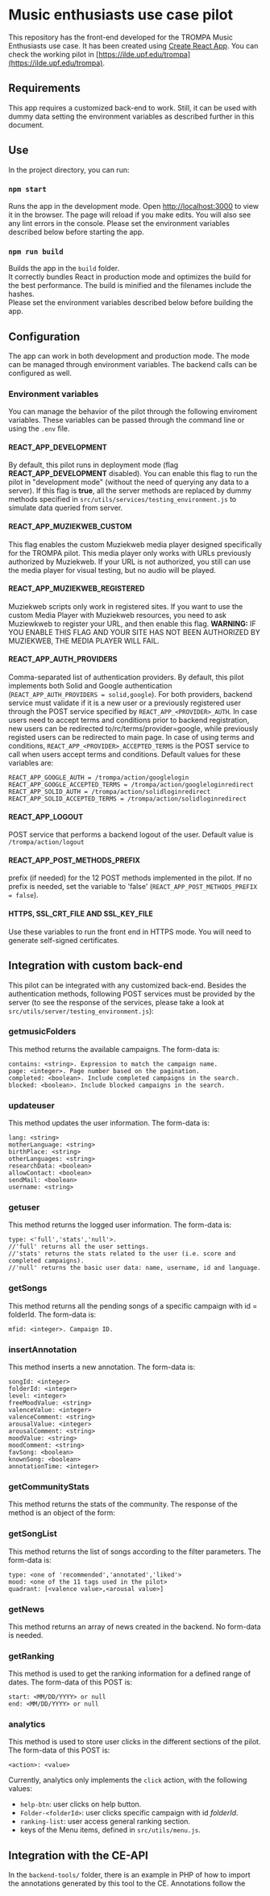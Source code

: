 # Music enthusiasts use case pilot
This repository has the front-end developed for the TROMPA Music Enthusiasts use case. It has been created using [Create React App](https://github.com/facebook/create-react-app). You can check the working pilot in [https://ilde.upf.edu/trompa](https://ilde.upf.edu/trompa).

## Requirements
This app requires a customized back-end to work. Still, it can be used with dummy data setting the environment variables as described further in this document.

## Use
In the project directory, you can run:
### `npm start`
Runs the app in the development mode. Open [http://localhost:3000](http://localhost:3000) to view it in the browser. The page will reload if you make edits. You will also see any lint errors in the console. Please set the environment variables described below before starting the app.

### `npm run build`
Builds the app in the `build` folder.<br />
It correctly bundles React in production mode and optimizes the build for the best performance. The build is minified and the filenames include the hashes.<br />
Please set the environment variables described below before building the app.

## Configuration
The app can work in both development and production mode. The mode can be managed through environment variables. The backend calls can be configured as well.
### Environment variables
You can manage the behavior of the pilot through the following enviroment variables. These variables can be passed through the command line or using the `.env` file.
#### REACT_APP_DEVELOPMENT
By default, this pilot runs in deployment mode (flag **REACT_APP_DEVELOPMENT** disabled). You can enable this flag to run the pilot in "development mode" (without the need of querying any data to a server). If this flag is **true**, all the server methods are replaced by dummy methods specified in `src/utils/services/testing_environment.js` to simulate data queried from server.

#### REACT_APP_MUZIEKWEB_CUSTOM
This flag enables the custom Muziekweb media player designed specifically for the TROMPA pilot. This media player only works with URLs previously authorized by Muziekweb. If your URL is not authorized, you still can use the media player for visual testing, but no audio will be played.

#### REACT_APP_MUZIEKWEB_REGISTERED
Muziekweb scripts only work in registered sites. If you want to use the custom Media Player with Muziekweb resources, you need to ask Muziewkweb to register your URL, and then enable this flag. **WARNING:** IF YOU ENABLE THIS FLAG AND YOUR SITE HAS NOT BEEN AUTHORIZED BY MUZIEKWEB, THE MEDIA PLAYER WILL FAIL.

#### REACT_APP_AUTH_PROVIDERS
Comma-separated list of authentication providers. By default, this pilot implements both Solid and Google authentication (`REACT_APP_AUTH_PROVIDERS = solid,google`).
For both providers, backend service must validate if it is a new user or a previously registered user through the POST service specified by `REACT_APP_<PROVIDER>_AUTH`. In case users need to accept terms and conditions prior to backend registration, new users can be redirected to/rc/terms/provider=google, while previously registed users can be redirected to main page. In case of using terms and conditions, `REACT_APP_<PROVIDER>_ACCEPTED_TERMS` is the POST service to call when users accept terms and conditions. Default values for these variables are:
```
REACT_APP_GOOGLE_AUTH = /trompa/action/googlelogin
REACT_APP_GOOGLE_ACCEPTED_TERMS = /trompa/action/googleloginredirect
REACT_APP_SOLID_AUTH = /trompa/action/solidloginredirect
REACT_APP_SOLID_ACCEPTED_TERMS = /trompa/action/solidloginredirect
```
#### REACT_APP_LOGOUT
POST service that performs a backend logout of the user. Default value is 
`/trompa/action/logout`

#### REACT_APP_POST_METHODS_PREFIX
prefix (if needed) for the 12 POST methods implemented in the pilot. If no prefix is needed, set the variable to 'false' (`REACT_APP_POST_METHODS_PREFIX = false`).

#### HTTPS, SSL_CRT_FILE AND SSL_KEY_FILE
Use these variables to run the front end in HTTPS mode. You will need to generate self-signed certificates.

## Integration with custom back-end
This pilot can be integrated with any customized back-end. Besides the authentication methods, following POST services must be provided by the server (to see the response of the services, please take a look at `src/utils/server/testing_environment.js`):

### getmusicFolders
This method returns the available campaigns. The form-data is:
```
contains: <string>. Expression to match the campaign name. 
page: <integer>. Page number based on the pagination.
completed: <boolean>. Include completed campaigns in the search.
blocked: <boolean>. Include blocked campaigns in the search.
```
### updateuser
This method updates the user information. The form-data is:
```
lang: <string>
motherLanguage: <string>
birthPlace: <string>
otherLanguages: <string>
researchData: <boolean>
allowContact: <boolean>
sendMail: <boolean>
username: <string>
```
### getuser
This method returns the logged user information. The form-data is:
```
type: <'full','stats','null'>.
//'full' returns all the user settings.
//'stats' returns the stats related to the user (i.e. score and completed campaigns).
//'null' returns the basic user data: name, username, id and language.
```
### getSongs
This method returns all the pending songs of a specific campaign with id = folderId. The form-data is:
```
mfid: <integer>. Campaign ID.
```
### insertAnnotation
This method inserts a new annotation. The form-data is:
```
songId: <integer>
folderId: <integer>
level: <integer>
freeMoodValue: <string>
valenceValue: <integer>
valenceComment: <string>
arousalValue: <integer>
arousalComment: <string>
moodValue: <string>
moodComment: <string>
favSong: <boolean>
knownSong: <boolean>
annotationTime: <integer>
```

### getCommunityStats
This method returns the stats of the community. The response of the method is an object of the form:
### getSongList
This method returns the list of songs according to the filter parameters. The form-data is:
```
type: <one of 'recommended','annotated','liked'>
mood: <one of the 11 tags used in the pilot>
quadrant: [<valence value>,<arousal value>]
```
### getNews
This method returns an array of news created in the backend. No form-data is needed.
### getRanking
This method is used to get the ranking information for a defined range of dates. The form-data of this POST is:
```
start: <MM/DD/YYYY> or null
end: <MM/DD/YYYY> or null
```
### analytics
This method is used to store user clicks in the different sections of the pilot. The form-data of this POST is:
```
<action>: <value>
```
Currently, analytics only implements the `click` action, with the following values:
* `help-btn`: user clicks on help button.
* `Folder-<folderId>`: user clicks specific campaign with id _folderId_.
* `ranking-list`: user access general ranking section. 
* keys of the Menu items, defined in `src/utils/menu.js`.


## Integration with the CE-API
In the `backend-tools/` folder, there is an example in PHP of how to import the annotations generated by this tool to the CE. Annotations follow the 